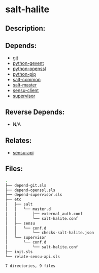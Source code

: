 # salt-halite

## Description:



## Depends:

  -  [git](/salt/git)
  -  [python-gevent](/salt/python-gevent)
  -  [python-openssl](/salt/python-openssl)
  -  [python-pip](/salt/python-pip)
  -  [salt-common](/salt/salt-common)
  -  [salt-master](/salt/salt-master)
  -  [sensu-client](/salt/sensu-client)
  -  [supervisor](/salt/supervisor)

## Reverse Depends:

  -  N/A

## Relates:

  -  [sensu-api](/salt/sensu-api)

## Files:

```bash
.
├── depend-git.sls
├── depend-openssl.sls
├── depend-supervisor.sls
├── etc
│   ├── salt
│   │   └── master.d
│   │       ├── external_auth.conf
│   │       └── salt-halite.conf
│   ├── sensu
│   │   └── conf.d
│   │       └── checks-salt-halite.json
│   └── supervisor
│       └── conf.d
│           └── salt-halite.conf
├── init.sls
└── relate-sensu-api.sls

7 directories, 9 files
```
